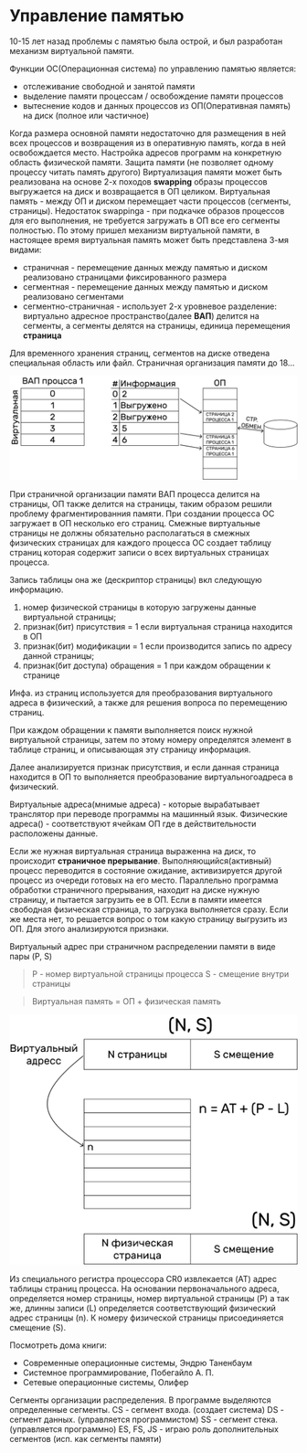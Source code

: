 # Управление памятью

10-15 лет назад проблемы с памятью была острой, и был разработан механизм виртуальной памяти.

Функции ОС(Операционная система) по управлению памятью является:
- отслеживание свободной и занятой памяти
- выделение памяти процессам / освобождение памяти процессов
- вытеснение кодов и данных процессов из ОП(Оперативная память) на диск (полное или частичное)

Когда размера основной памяти недостаточно для размещения в ней всех процессов и возвращения из в оперативную память, когда в ней освобождается место.
Настройка адресов программ на конкретную область физической памяти.
Защита памяти (не позволяет одному процессу читать память другого)
Виртуализация памяти может быть реализована на основе 2-х походов **swapping** образы процессов выгружается на диск и возвращается в ОП целиком.
Виртуальная память - между ОП и диском перемещает части процессов (сегменты, страницы).
Недостаток swappinga - при подкачке образов процессов для его выполнения, не требуется загружать в ОП все его сегменты полностью.
По этому пришел механизм виртуальной памяти, в настоящее время виртуальная память может быть представлена 3-мя видами:
- страничная - перемещение данных между памятью и диском реализовано страницами фиксированного размера
- сегментная - перемещение данных между памятью и диском реализовано сегментами
- сегментно-страничная - использует 2-х уровневое разделение: виртуально адресное пространство(далее **ВАП**) делится на сегменты, а сегменты делятся на страницы, единица перемещения **страница**

Для временного хранения страниц, сегментов на диске отведена специальная область или файл.
Страничная организация памяти до 18...

![Рисунок 1](/ОСиСП/Установка/img/img1.png)

При страничной организации памяти ВАП процесса делится на страницы, ОП также делится на страницы, таким образом решили проблему фрагментированния памяти.
При создании процесса ОС загружает в ОП несколько его страниц.
Смежные виртуальные страницы не должны обязательно располагаться в смежных физических страницах для каждого процесса ОС создает таблицу страниц которая содержит записи о всех виртуальных страницах процесса.

Запись таблицы она же (дескриптор страницы) вкл следующую информацию.

1. номер физической страницы в которую загружены данные виртуальной страницы;
2. признак(бит) присутствия = 1 если виртуальная страница находится в ОП
3. признак(бит) модификации = 1 если производится запись по адресу данной страницы;
4. признак(бит доступа) обращения = 1 при каждом обращении к странице

Инфа. из страниц используется для преобразования виртуального адреса в физический, а также для решения вопроса по перемещению страниц.

При каждом обращении к памяти выполняется поиск нужной виртуальной страницы, затем по этому номеру определятся элемент в таблице страниц, и описывающая эту страницу информация.

Далее анализируется признак присутствия, и если данная страница находится в ОП то выполняется преобразование виртуальногоадреса в физический.

Виртуальные адреса(мнимые адреса) - которые вырабатывает транслятор при переводе программы на машинный язык.
Физические адреса() - соответствуют ячейкам ОП где в действительности расположены данные.

Если же нужная виртуальная страница выраженна на диск, то происходит __страничное прерывание__. Выполняющийся(активный) процесс переводится в состояние ожидание, активизируется другой процесс из очереди готовых на его место.
Параллельно программа обработки страничного прерывания, находит на диске нужную страницу, и пытается загрузить ее в ОП.
Если в памяти имеется свободная физическая страница, то загрузка выполняется сразу.
Если же места нет, то решается вопрос о том какую страницу выгрузить из ОП. Для этого анализируются признаки.

Виртуальный адрес при страничном распределении памяти в виде пары (P, S)
> P - номер виртуальной страницы процесса
> S - смещение внутри страницы

> Виртуальная память = ОП + физическая память

![Рисунок 2](/ОСиСП/Установка/img/img2.png)

Из специального регистра процессора CR0 извлекается (AT) адрес таблицы страниц процесса.
На основании первоначального адреса, определяется номер страницы, номер виртуальной страницы (P) а так же, длинны записи (L) определяется соответствующий физический адрес страницы (n).
К номеру физической страницы присоединяется смещение (S).

Посмотреть дома книги:

- Современные операционные системы, Эндрю Таненбаум
- Системное программирование, Побегайло А. П.
- Сетевые операционные системы, Олифер

Сегменты организации распределения.
В программе выделяются определенные сегменты.
CS - сегмент входа. (создает система)
DS - сегмент данных. (управляется программистом)
SS - сегмент стека. (управляется программно)
ES, FS, JS - играю роль дополнительных сегментов (исп. как сегменты памяти)
